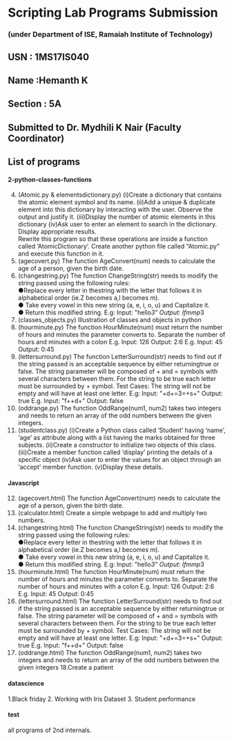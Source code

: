 # Scripting Lab Programs Submission
### (under Department of ISE, Ramaiah Institute of Technology)

## USN : 1MS17IS040

## Name :Hemanth K

## Section : 5A

## Submitted to Dr. Mydhili K Nair (Faculty Coordinator)

## List of programs 
  
#### 2-python-classes-functions

4. (Atomic.py & elementsdictionary.py)  (i)Create a dictionary that contains the atomic element symbol and its name.
(ii)Add a unique & duplicate element into this dictionary by interacting with the user.
Observe the output and justify it. (iii)Display the number of atomic elements in this dictionary
(iv)Ask user to enter an element to search in the dictionary.
Display appropriate results.  
Rewrite this program so that these operations are inside a function called ‘AtomicDictionary’.
Create another python file called “Atomic.py” and execute this function in it.
5. (agecovert.py) The function AgeConvert(num) needs to calculate the age of a person, given the birth date.
6. (changestring.py) The function ChangeString(str) needs to modify the string passed using the following rules:  
●Replace every letter in thestring with the letter that follows it in alphabetical order (ie.Z becomes a,l becomes m).  
● Take every vowel in this new string (a, e, i, o, u) and Capitalize it.  
● Return this modified string.
E.g: Input: "hello*3" Output: Ifmmp*3
7. (classes_objects.py) Illustration of classes and objects in python
8. (hourminute.py) The function HourMinute(num) must return the number of hours and minutes the parameter converts to.
Separate the number of hours and minutes with a colon
E.g. Input: 126  Output: 2:6
E.g. Input: 45 Output: 0:45
9. (lettersurround.py) The function ​LetterSurround(str) needs to find out if the string passed
is an acceptable sequence by either returningtrue or false.
The string parameter will be composed of + and = symbols with several characters between them.
For the string to be true each letter must be surrounded by + symbol.
Test Cases: The string will not be empty and will have at least one letter.
E.g: Input: "+d+=3=+s+" Output: true
E.g. Input: "f++d+"  Output: false
10. (oddrange.py) The function OddRange(num1, num2) takes two integers and needs to return an array
of the odd numbers between the given integers.
11. (studentclass.py) (i)Create a Python class called ‘Student’ having ‘name’, ‘age’ as
attribute along with a list having the marks obtained for three subjects.
(ii)Create a constructor to initialize two objects of this class.
(iii)Create a member function called ‘display’ printing the details of a specific object
(iv)Ask user to enter the values for an object through an ‘accept’ member function.
(v)Display these details.

#### Javascript

12. (agecovert.html) The function AgeConvert(num) needs to calculate the age of a person, given the birth date.
13. (calculator.html) Create a simple webpage to add and multiply two numbers.
14. (changestring.html) The function ChangeString(str) needs to modify the string passed using the following rules:  
●Replace every letter in thestring with the letter that follows it in alphabetical order (ie.Z becomes a,l becomes m).  
● Take every vowel in this new string (a, e, i, o, u) and Capitalize it.  
● Return this modified string.
E.g: Input: "hello*3" Output: Ifmmp*3
15. (hourminute.html) The function HourMinute(num) must return the number of hours and minutes the parameter converts to.
Separate the number of hours and minutes with a colon
E.g. Input: 126  Output: 2:6
E.g. Input: 45 Output: 0:45
16. (lettersurround.html) The function ​LetterSurround(str) needs to find out if the string passed
is an acceptable sequence by either returningtrue or false.
The string parameter will be composed of + and = symbols with several characters between them.
For the string to be true each letter must be surrounded by + symbol.
Test Cases: The string will not be empty and will have at least one letter.
E.g: Input: "+d+=3=+s+" Output: true
E.g. Input: "f++d+"  Output: false
17. (oddrange.html) The function OddRange(num1, num2) takes two integers and needs to return an array
of the odd numbers between the given integers
18.Create a patient
#### datascience
1.Black friday
2. Working with Iris Dataset
3. Student performance
#### test
all programs of 2nd internals.

